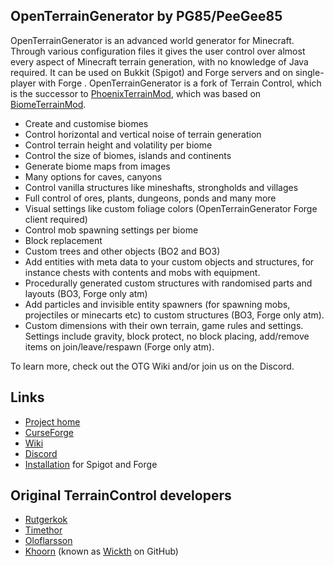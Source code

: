 ##  OpenTerrainGenerator by PG85/PeeGee85

OpenTerrainGenerator is an advanced world generator for Minecraft. Through various configuration files it gives the user control over almost every aspect of Minecraft terrain generation, with no knowledge of Java required. It can be used on Bukkit (Spigot) and Forge servers and on single-player with Forge . OpenTerrainGenerator is a fork of Terrain Control, which is the successor to <a href="http://www.minecraftforum.net/topic/313991-phoenixterrainmod/">PhoenixTerrainMod</a>, which was based on <a href="http://www.minecraftforum.net/topic/71565-biomemod/">BiomeTerrainMod</a>. 

<ul>
<li>Create and customise biomes</li>
<li>Control horizontal and vertical noise of terrain generation</li>
<li>Control terrain height and volatility per biome</li>
<li>Control the size of biomes, islands and continents</li>
<li>Generate biome maps from images</li>
<li>Many options for caves, canyons</li>
<li>Control vanilla structures like mineshafts, strongholds and villages</li>
<li>Full control of ores, plants, dungeons, ponds and many more</li>
<li>Visual settings like custom foliage colors (OpenTerrainGenerator Forge client required)</li>
<li>Control mob spawning settings per biome</li>
<li>Block replacement</li>
<li>Custom trees and other objects (BO2 and BO3)</li>
<li>Add entities with meta data to your custom objects and structures, for instance chests with contents and mobs with equipment.</li>
<li>Procedurally generated custom structures with randomised parts and layouts (BO3, Forge only atm)</li>
<li>Add particles and invisible entity spawners (for spawning mobs, projectiles or minecarts etc) to custom structures (BO3, Forge only atm). </li>
<li>Custom dimensions with their own terrain, game rules and settings. Settings include gravity, block protect, no block placing, add/remove items on join/leave/respawn (Forge only atm).</li>
</ul>
To learn more, check out the OTG Wiki and/or join us on the Discord.

## Links
* [Project home](https://biomebundle.wixsite.com/openterraingen)
* [CurseForge](https://minecraft.curseforge.com/projects/open-terrain-generator)
* [Wiki](http://openterraingen.wikia.com/wiki/Open_Terrain_Generator_Wiki)
* [Discord](https://discord.com/invite/UXzdVTH)
* [Installation](https://openterraingen.fandom.com/wiki/Installing_OTG) for Spigot and Forge

## Original TerrainControl developers
* <a href="https://github.com/rutgerkok">Rutgerkok</a>
* <a href="https://github.com/Timethor">Timethor</a>
* <a href="https://github.com/oloflarsson">Oloflarsson</a>
* <a href="http://dev.bukkit.org/profiles/Khoorn/">Khoorn</a> (known as <a href="https://github.com/Wickth">Wickth</a> on GitHub)
